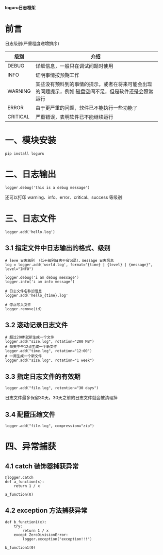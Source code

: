 **loguru日志框架**

# 前言

日志级别(严重程度递增排序)

| 级别     | 介绍                                                         |
| -------- | ------------------------------------------------------------ |
| DEBUG    | 详细信息，一般只在调试问题时使用                             |
| INFO     | 证明事情按预期工作                                           |
| WARNING  | 某些没有预料到的事情的提示，或者在将来可能会出现的问题提示，例如:磁盘空间不足，但是软件还是会照常运行 |
| ERROR    | 由于更严重的问题，软件已不能执行一些功能了                   |
| CRITICAL | 严重错误，表明软件已不能继续运行                             |

# 一、模块安装

```
pip install loguru
```

# 二、日志输出

```
logger.debug('this is a debug message')
```

还可以打印 warning、info、error、critical、success 等级别

# 三、日志文件

```
logger.add('hello.log')
```

## 3.1 指定文件中日志输出的格式、级别

```
# leve 日志级别 （低于级别日志不会记录），message 日志信息
log = logger.add('world.log', format="{time} | {level} | {message}", level="INFO")

logger.debug('i am debug message')
logger.info('i am info message')

# 日志文件名称加信息
logger.add('hello_{time}.log'

# 停止写入文件
logger.remove(id)
```

## 3.2 滚动记录日志文件

```
# 超过200M就新生成一个文件
logger.add("size.log", rotation="200 MB")
# 每天中午12点生成一个新文件
logger.add("time.log", rotation="12:00")
# 一周生成一个新文件
logger.add("size.log", rotation="1 week")
```

## 3.3 指定日志文件的有效期

```
logger.add("file.log", retention="30 days") 
```

日志文件最多保留30天，30天之前的日志文件就会被清理掉

## 3.4 配置压缩文件

```
logger.add("file.log", compression="zip") 
```

# 四、异常捕获

## 4.1 catch 装饰器捕获异常

```
@logger.catch
def a_function(x):
    return 1 / x

a_function(0)
```

## 4.2 exception 方法捕获异常

```
def b_function1(x):
    try:
        return 1 / x
    except ZeroDivisionError:
        logger.exception("exception!!!")

b_function1(0)
```

